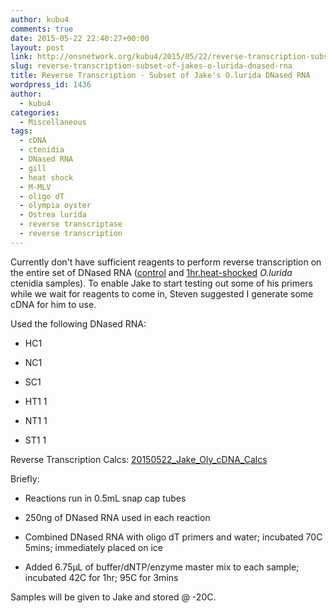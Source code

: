 ```yaml
---
author: kubu4
comments: true
date: 2015-05-22 22:40:27+00:00
layout: post
link: http://onsnetwork.org/kubu4/2015/05/22/reverse-transcription-subset-of-jakes-o-lurida-dnased-rna/
slug: reverse-transcription-subset-of-jakes-o-lurida-dnased-rna
title: Reverse Transcription - Subset of Jake's O.lurida DNased RNA
wordpress_id: 1436
author:
  - kubu4
categories:
  - Miscellaneous
tags:
  - cDNA
  - ctenidia
  - DNased RNA
  - gill
  - heat shock
  - M-MLV
  - oligo dT
  - olympia oyster
  - Ostrea lurida
  - reverse transcriptase
  - reverse transcription
---
```


Currently don't have sufficient reagents to perform reverse transcription on the entire set of DNased RNA ([control](http://onsnetwork.org/kubu4/2015/05/14/dnase-treatment-jakes-o-lurida-ctenidia-rna-controls-from-20150507/) and [1hr.heat-shocked](http://onsnetwork.org/kubu4/2015/05/14/dnase-treatment-jakes-o-lurida-ctenidia-rna-1hr-heat-shock-from-20150506/) _O.lurida_ ctenidia samples). To enable Jake to start testing out some of his primers while we wait for reagents to come in, Steven suggested I generate some cDNA for him to use.

Used the following DNased RNA:




    
  * HC1

    
  * NC1

    
  * SC1

    
  * HT1 1

    
  * NT1 1

    
  * ST1 1



Reverse Transcription Calcs: [20150522_Jake_Oly_cDNA_Calcs](https://docs.google.com/spreadsheets/d/1fEZVOaSdIAv07df-BjSbeMc36--1mMfmbpIyAnHAxS8/edit?usp=sharing)

Briefly:




    
  * Reactions run in 0.5mL snap cap tubes

    
  * 250ng of DNased RNA used in each reaction

    
  * Combined DNased RNA with oligo dT primers and water; incubated 70C 5mins; immediately placed on ice

    
  * Added 6.75μL of buffer/dNTP/enzyme master mix to each sample; incubated 42C for 1hr; 95C for 3mins



Samples will be given to Jake and stored @ -20C.

